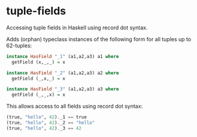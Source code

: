 # tuple-fields

Accessing tuple fields in Haskell using record dot syntax.

Adds (orphan) typeclass instances of the following form for all tuples up to 62-tuples:

```haskell
instance HasField "_1" (a1,a2,a3) a1 where
  getField (x,_,_) = x

instance HasField "_2" (a1,a2,a3) a2 where
  getField (_,x,_) = x

instance HasField "_3" (a1,a2,a3) a3 where
  getField (_,_,x) = x
```

This allows access to all fields using record dot syntax:

```haskell
(true, "hello", 42)._1 == true
(true, "hello", 42)._2 == "hello"
(true, "hello", 42)._3 == 42
```